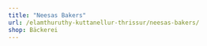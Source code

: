 ```yaml
---
title: "Neesas Bakers"
url: /elamthuruthy-kuttanellur-thrissur/neesas-bakers/
shop: Bäckerei
---
```


